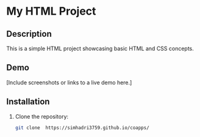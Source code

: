 # My HTML Project

## Description

This is a simple HTML project showcasing basic HTML and CSS concepts.

## Demo

[Include screenshots or links to a live demo here.]

## Installation

1. Clone the repository:
   ```bash
   git clone  https://simhadri3759.github.io/coapps/
